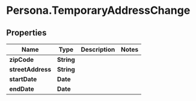 # Persona.TemporaryAddressChange

## Properties

Name | Type | Description | Notes
------------ | ------------- | ------------- | -------------
**zipCode** | **String** |  | 
**streetAddress** | **String** |  | 
**startDate** | **Date** |  | 
**endDate** | **Date** |  | 


